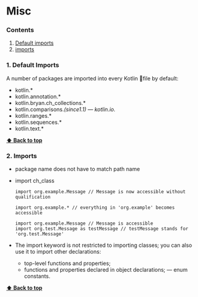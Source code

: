 # Misc

### Contents
1. [Default imports](#1-default-imports)
2. [imports](#2-imports)



### 1. Default Imports
A number of packages are imported into every Kotlin 􏰀file by default:
* kotlin.*
* kotlin.annotation.*
* kotlin.bryan.ch_collections.*
* kotlin.comparisons.*(since1.1) — kotlin.io.*
* kotlin.ranges.*
* kotlin.sequences.*
* kotlin.text.*

**[⬆ Back to top](#contents)**


### 2. Imports
* package name does not have to match path name
* import ch_class
    ```
    import org.example.Message // Message is now accessible without qualification
    
    import org.example.* // everything in 'org.example' becomes accessible
    
    import org.example.Message // Message is accessible
    import org.test.Message as testMessage // testMessage stands for 'org.test.Message'
    ```

* The import keyword is not restricted to importing classes; you can also use it to import other declarations:
    * top-level functions and properties;
    * functions and properties declared in object declarations; — enum constants.



**[⬆ Back to top](#contents)**
